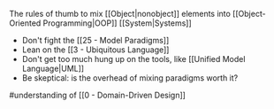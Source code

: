 The rules of thumb to mix [[Object|nonobject]] elements into [[Object-Oriented Programming|OOP]] [[System|Systems]]

- Don't fight the [[25 - Model Paradigms]]
- Lean on the [[3 - Ubiquitous Language]]
- Don't get too much hung up on the tools, like [[Unified Model Language|UML]]
- Be skeptical: is the overhead of mixing paradigms worth it?

#understanding of [[0 - Domain-Driven Design]]